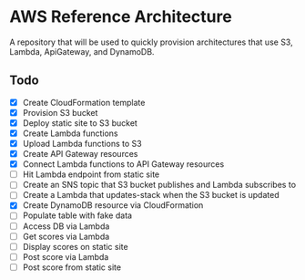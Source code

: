 # AWS Reference Architecture
A repository that will be used to quickly provision architectures that use S3, Lambda, ApiGateway, and DynamoDB. 

## Todo
- [x] Create CloudFormation template
- [x] Provision S3 bucket
- [x] Deploy static site to S3 bucket
- [x] Create Lambda functions
- [x] Upload Lambda functions to S3
- [x] Create API Gateway resources
- [x] Connect Lambda functions to API Gateway resources
- [ ] Hit Lambda endpoint from static site
- [ ] Create an SNS topic that S3 bucket publishes and Lambda subscribes to
- [ ] Create a Lambda that updates-stack when the S3 bucket is updated
- [x] Create DynamoDB resource via CloudFormation
- [ ] Populate table with fake data
- [ ] Access DB via Lambda
- [ ] Get scores via Lambda
- [ ] Display scores on static site
- [ ] Post score via Lambda
- [ ] Post score from static site
